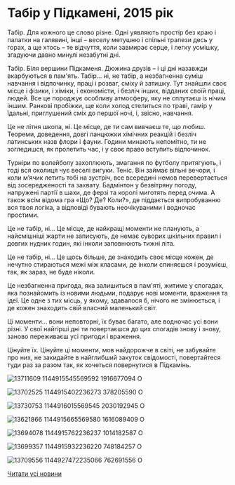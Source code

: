 # Табір у Підкамені, 2015 рік

Табір. Для кожного це слово різне. Одні уявляють простір без краю і палатки на галявині, інші – веселу метушню і спільні трапези десь у горах, а ще хтось – те відчуття, коли завмирає серце, і легку усмішку, згадуючи давно минулі незабутні дні.

Табір. Біля вершини Підкаменя. Дюжина друзів – і ці дні назавжди вкарбуються в пам'ять. Табір… ні, не табір, а незбагненна суміш навчання і відпочинку, праці і розваг, сміху й затишку. Тут знайшли своє місце і фізики, і хіміки, і економісти, і безліч інших, відданих своїй праці, людей. Все це породжує особливу атмосферу, яку не сплутаєш із нічим іншим. Ранкові пробіжки, ще коли холод стелиться по траві, гамір у їдальні, приглушений сміх до першої ночі, і, звісно, навчання.

Це не літня школа, ні. Це місце, де ти сам вивчаєш те, що любиш. Теореми, доведення, довгі ланцюжки хімічних реакцій і безліч латинських назв флори і фауни. Години минають непомітно, ти не зогледишся, як пролетить час, і у своє право вступить відпочинок.

Турніри по волейболу захоплюють, змагання по футболу притягують, і тоді вся околиця чує веселі вигуки. Теніс. Він займає вільні вечори, і коли м’ячик летить тобі на зустріч, все всередині немов перевертається від зосередженості та захвату. Бадмінтон у безвітряну погоду, напружені партії в шахи, де ферзі та королі миготять перед очима. А також всім відома гра «Що? Де? Коли?», де піддається випробуванню вся твоя логіка, а відповіді бувають неочікуваними і водночас простими.

Це не табір, ні… Це місце, де найкращі моменти не планують, а найсмішніші жарти не записують, де немає суворих шкільних правил і довгих нудних годин, які інколи заповнюють тижні літа.

Це не табір, ні… Це щось більше, де знаходить своє місце кожен, де нечутно стираються межі між класами, де інколи спиняєшся і розумієш, так, як зараз, не буде ніколи.

Це незбагненна пригода, яка залишиться в пам'яті, житиме у спогадах, яка познайомить із новими людьми, подарує нові моменти, враження та ідеї. Це одне з тих місць, у якому, здавалося б, нічого не змінюється, і де кожен знаходить свій власний маленький світ.

Ці моменти… вони неповторні, їх буває багато, але водночас усі вони різні. У свої найгірші дні ти повертаєшся до цих спогадів знову і знову, заново переживаєш усі пригоди і враження.

Цінуйте їх. Цінуйте ці моменти, мов найдорожче в світі, не забувайте про них, не закидайте в найглибший закуток свідомості, повертайтеся туди раз за разом так, як хочеться повернутися в Підкамінь.

![13711609 1144915545569592 1916677094 O](/images/info/for-students/табір-у-підкамені-2015-рік/13711609_1144915545569592_1916677094_o.jpg)

![13702525 1144915402236273 378205590 O](/images/info/for-students/табір-у-підкамені-2015-рік/13702525_1144915402236273_378205590_o.jpg)

![13730753 1144916015569545 2030192945 O](/images/info/for-students/табір-у-підкамені-2015-рік/13730753_1144916015569545_2030192945_o.jpg)

![13621866 1144915665569580 1616089409 O](/images/info/for-students/табір-у-підкамені-2015-рік/13621866_1144915665569580_1616089409_o.jpg)

![13694078 1144915762236237 1014182587 O](/images/info/for-students/табір-у-підкамені-2015-рік/13694078_1144915762236237_1014182587_o.jpg)

![13699357 1144915932236220 748184257 O](/images/info/for-students/табір-у-підкамені-2015-рік/13699357_1144915932236220_748184257_o.jpg)

![13709556 1144927472235066 762691556 O](/images/info/for-students/табір-у-підкамені-2015-рік/13709556_1144927472235066_762691556_o.jpg)

[Читати усі новини](/news)
